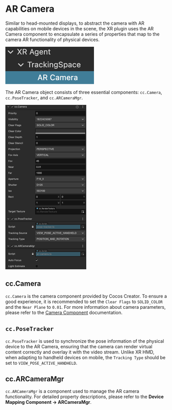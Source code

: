 # AR Camera

Similar to head-mounted displays, to abstract the camera with AR capabilities on mobile devices in the scene, the XR plugin uses the AR Camera component to encapsulate a series of properties that map to the camera AR functionality of physical devices.

![ar-camera-node](ar-camera/ar-camera-node.png)

The AR Camera object consists of three essential components: `cc.Camera`, `cc.PoseTracker`, and `cc.ARCameraMgr`.

<img src="./ar-camera/ar-camera-comp.png" alt="ar-camera-comp" style="zoom:50%;" />

## cc.Camera

`cc.Camera` is the camera component provided by Cocos Creator. To ensure a good experience, it is recommended to set the `Clear Flags` to `SOLID_COLOR` and the `Near Plane` to `0.01`. For more information about camera parameters, please refer to the [Camera Component](../../editor/components/camera-component.md) documentation.

## `cc.PoseTracker`

`cc.PoseTracker` is used to synchronize the pose information of the physical device to the AR Camera, ensuring that the camera can render virtual content correctly and overlay it with the video stream. Unlike XR HMD, when adapting to handheld devices on mobile, the `Tracking Type` should be set to `VIEW_POSE_ACTIVE_HANDHELD`.

## cc.ARCameraMgr

`cc.ARCameraMgr` is a component used to manage the AR camera functionality. For detailed property descriptions, please refer to the **Device Mapping Component -> ARCameraMgr**.